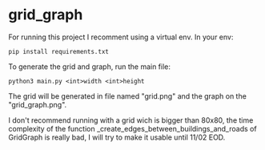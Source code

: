 # grid_graph

For running this project I recomment using a virtual env. In your env:

```
pip install requirements.txt
```

To generate the grid and graph, run the main file:

```
python3 main.py <int>width <int>height
```

The grid will be generated in file named "grid.png" and the graph on the "grid_graph.png".


I don't recommend running with a grid wich is bigger than 80x80, the time complexity of the function _create_edges_between_buildings_and_roads of GridGraph is really bad, I will try to make it usable until 11/02 EOD.